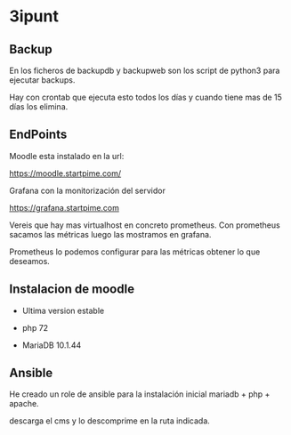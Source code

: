 # 3ipunt

## Backup

En los ficheros de backupdb y backupweb son los script de python3 para ejecutar backups.

Hay con crontab que ejecuta esto todos los días y cuando tiene mas de 15 días los elimina.


## EndPoints


Moodle esta instalado en la url:

https://moodle.startpime.com/

Grafana con la monitorización del servidor

https://grafana.startpime.com

Vereis que hay mas virtualhost en concreto prometheus.
Con prometheus sacamos las métricas luego las mostramos en grafana. 

Prometheus lo podemos configurar para las métricas obtener lo que deseamos.

## Instalacion de moodle

- Ultima version estable

- php 72

- MariaDB 10.1.44

## Ansible

He creado un role de ansible para la instalación inicial mariadb + php + apache.

descarga el cms y lo descomprime en la ruta indicada.










